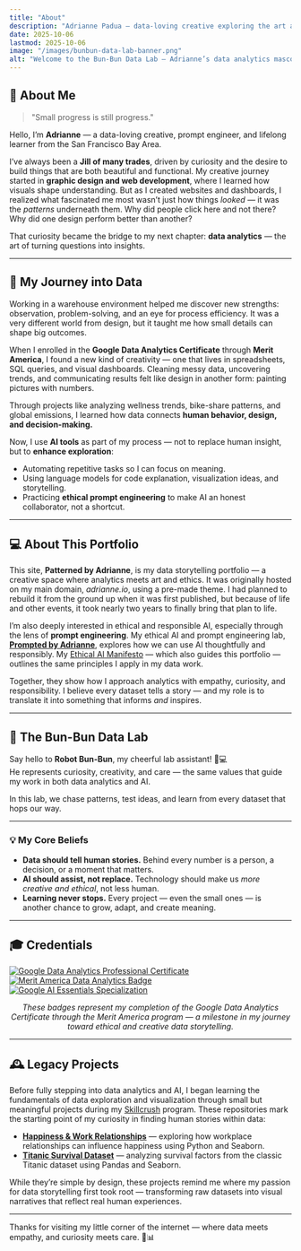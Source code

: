 ```yaml
---
title: "About"
description: "Adrianne Padua — data-loving creative exploring the art and ethics of analytics and AI."
date: 2025-10-06
lastmod: 2025-10-06
image: "/images/bunbun-data-lab-banner.png"
alt: "Welcome to the Bun-Bun Data Lab — Adrianne’s data analytics mascot"
---
```


## 💙 About Me

> "Small progress is still progress."

Hello, I’m **Adrianne** — a data-loving creative, prompt engineer, and lifelong learner from the San Francisco Bay Area.  

I’ve always been a **Jill of many trades**, driven by curiosity and the desire to build things that are both beautiful and functional. My creative journey started in **graphic design and web development**, where I learned how visuals shape understanding. But as I created websites and dashboards, I realized what fascinated me most wasn’t just how things *looked* — it was the *patterns* underneath them. Why did people click here and not there? Why did one design perform better than another?  

That curiosity became the bridge to my next chapter: **data analytics** — the art of turning questions into insights.  

---

## 🌸 My Journey into Data

Working in a warehouse environment helped me discover new strengths: observation, problem-solving, and an eye for process efficiency. It was a very different world from design, but it taught me how small details can shape big outcomes.  

When I enrolled in the **Google Data Analytics Certificate** through **Merit America**, I found a new kind of creativity — one that lives in spreadsheets, SQL queries, and visual dashboards. Cleaning messy data, uncovering trends, and communicating results felt like design in another form: painting pictures with numbers.  

Through projects like analyzing wellness trends, bike-share patterns, and global emissions, I learned how data connects **human behavior, design, and decision-making.**  

Now, I use **AI tools** as part of my process — not to replace human insight, but to **enhance exploration**:  
- Automating repetitive tasks so I can focus on meaning.  
- Using language models for code explanation, visualization ideas, and storytelling.  
- Practicing **ethical prompt engineering** to make AI an honest collaborator, not a shortcut.  

---

## 💻 About This Portfolio

This site, **Patterned by Adrianne**, is my data storytelling portfolio — a creative space where analytics meets art and ethics. It was originally hosted on my main domain, *adrianne.io*, using a pre-made theme. I had planned to rebuild it from the ground up when it was first published, but because of life and other events, it took nearly two years to finally bring that plan to life.

I’m also deeply interested in ethical and responsible AI, especially through the lens of **prompt engineering**. My ethical AI and prompt engineering lab, [**Prompted by Adrianne**](https://ai.adrianne.io), explores how we can use AI thoughtfully and responsibly. My [Ethical AI Manifesto](https://ai.adrianne.io/about/manifesto/) — which also guides this portfolio — outlines the same principles I apply in my data work.

Together, they show how I approach analytics with empathy, curiosity, and responsibility. I believe every dataset tells a story — and my role is to translate it into something that informs *and* inspires.

---

## 🐇 The Bun-Bun Data Lab

Say hello to **Robot Bun-Bun**, my cheerful lab assistant! 🐇💻  
He represents curiosity, creativity, and care — the same values that guide my work in both data analytics and AI.  

In this lab, we chase patterns, test ideas, and learn from every dataset that hops our way.  

---

### 💡 My Core Beliefs

- **Data should tell human stories.** Behind every number is a person, a decision, or a moment that matters.  
- **AI should assist, not replace.** Technology should make us *more creative and ethical*, not less human.  
- **Learning never stops.** Every project — even the small ones — is another chance to grow, adapt, and create meaning.  

---

## 🎓 Credentials

<div class="badge-row">
  <a href="https://www.credly.com/badges/d25280bc-0efa-4c68-b743-495ab3d361bc" target="_blank" rel="noopener">
    <img src="/images/author/credentials/google-data-analytics-professional-certificate-v2.png" alt="Google Data Analytics Professional Certificate">
  </a>

  <a href="https://certopus.com/c/8238e4e68c714516ad258311e858a6f6" target="_blank" rel="noopener">
    <img src="/images/author/credentials/ma_da102023.png" alt="Merit America Data Analytics Badge">
  </a>
  
  <a href="https://www.credly.com/badges/2ba11714-f8c4-4f43-a689-92bfa55aff6f" target="_blank" rel="noopener">
    <img src="/images/author/credentials/google-ai-essentials-v1.png" alt="Google AI Essentials Specialization">
  </a> 
</div>

<p style="text-align:center">
  <em>These badges represent my completion of the Google Data Analytics Certificate through the Merit America program — a milestone in my journey toward ethical and creative data storytelling.</em>
</p>

---

## 🕰️ Legacy Projects

Before fully stepping into data analytics and AI, I began learning the fundamentals of data exploration and visualization through small but meaningful projects during my [Skillcrush](https://skillcrush.com) program. These repositories mark the starting point of my curiosity in finding human stories within data:

- [**Happiness & Work Relationships**](https://github.com/adriculous/happiness-work-relationships) — exploring how workplace relationships can influence happiness using Python and Seaborn.  
- [**Titanic Survival Dataset**](https://github.com/adriculous/titanic-survival-dataset) — analyzing survival factors from the classic Titanic dataset using Pandas and Seaborn.  

While they’re simple by design, these projects remind me where my passion for data storytelling first took root — transforming raw datasets into visual narratives that reflect real human experiences.

---

Thanks for visiting my little corner of the internet — where data meets empathy, and curiosity meets care. 🩵📊
